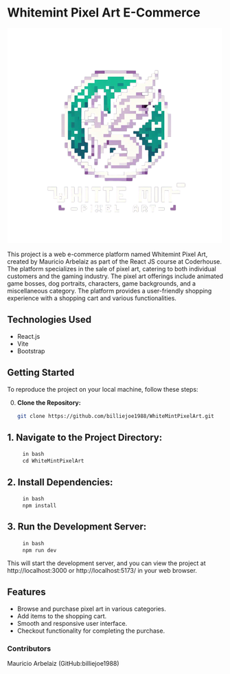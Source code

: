 # Whitemint Pixel Art E-Commerce

![Whitemint Pixel Art Logo](./public/logoWhiteMint2.png)

This project is a web e-commerce platform named Whitemint Pixel Art, created by Mauricio Arbelaiz as part of the React JS course at Coderhouse. The platform specializes in the sale of pixel art, catering to both individual customers and the gaming industry. The pixel art offerings include animated game bosses, dog portraits, characters, game backgrounds, and a miscellaneous category. The platform provides a user-friendly shopping experience with a shopping cart and various functionalities.

## Technologies Used

- React.js
- Vite
- Bootstrap

## Getting Started

To reproduce the project on your local machine, follow these steps:

0. **Clone the Repository:**
   ```bash
   git clone https://github.com/billiejoe1988/WhiteMintPixelArt.git


## 1. **Navigate to the Project Directory:**
         in bash
         cd WhiteMintPixelArt


## 2. **Install Dependencies:**
         in bash
         npm install

## 3. **Run the Development Server:**
         in bash
         npm run dev


This will start the development server, and you can view the project at http://localhost:3000 or http://localhost:5173/ in your web browser.

## Features
- Browse and purchase pixel art in various categories.
- Add items to the shopping cart.
- Smooth and responsive user interface.
- Checkout functionality for completing the purchase.

### Contributors
 Mauricio Arbelaiz (GitHub:billiejoe1988)